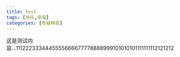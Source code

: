 ```yaml
---
title: test
tags: [快乐,幸福]
categories: [答疑释惑]
---
```

这是测试内容...1112223334445555666677778888999101010101111111112121212
